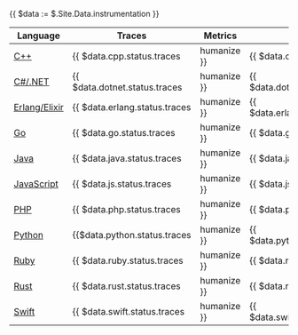 {{ $data := $.Site.Data.instrumentation }}

Language | Traces | Metrics | Logs |
| --- | --- | --- | --- |
| [C++](/docs/languages/cpp/) | {{ $data.cpp.status.traces | humanize }} | {{ $data.cpp.status.metrics | humanize }} | {{ $data.cpp.status.logs | humanize }} |
| [C#/.NET](/docs/languages/dotnet/) | {{ $data.dotnet.status.traces | humanize }} | {{ $data.dotnet.status.metrics | humanize }} | {{ $data.dotnet.status.logs | humanize }} |
| [Erlang/Elixir](/docs/languages/erlang/) | {{ $data.erlang.status.traces | humanize }} | {{ $data.erlang.status.metrics | humanize }} | {{ $data.erlang.status.logs | humanize }} |
| [Go](/docs/languages/go/) | {{ $data.go.status.traces | humanize }} | {{ $data.go.status.metrics | humanize }} | {{ $data.go.status.logs | humanize }} |
| [Java](/docs/languages/java/) | {{ $data.java.status.traces | humanize }} | {{ $data.java.status.metrics | humanize }} | {{ $data.java.status.logs | humanize }} |
| [JavaScript](/docs/languages/js/) | {{ $data.js.status.traces | humanize }} | {{ $data.js.status.metrics | humanize }} | {{ $data.js.status.logs | humanize }} |
| [PHP](/docs/languages/php/) | {{ $data.php.status.traces | humanize }} | {{ $data.php.status.metrics | humanize }} | {{ $data.php.status.logs | humanize }} |
| [Python](/docs/languages/python/) | {{$data.python.status.traces | humanize }} | {{ $data.python.status.metrics | humanize }} | {{ $data.python.status.logs | humanize }} |
| [Ruby](/docs/languages/ruby/) | {{ $data.ruby.status.traces | humanize }} | {{ $data.ruby.status.metrics | humanize }} | {{ $data.ruby.status.logs | humanize }} |
| [Rust](/docs/languages/rust/) | {{ $data.rust.status.traces | humanize }} | {{ $data.rust.status.metrics | humanize }} | {{ $data.rust.status.logs | humanize }} |
| [Swift](/docs/languages/swift/) | {{ $data.swift.status.traces | humanize }} | {{ $data.swift.status.metrics | humanize }} | {{ $data.swift.status.logs | humanize }} |
